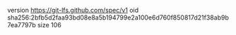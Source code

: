 version https://git-lfs.github.com/spec/v1
oid sha256:2bfb5d2faa93bd08e8a5b194799e2a100e6d760f850817d21f38ab9b7ea7797b
size 106
